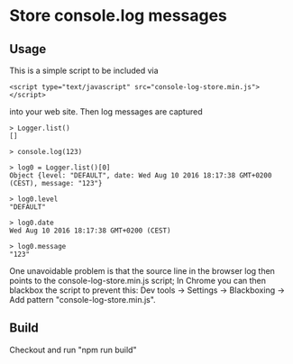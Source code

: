 Store console.log messages
==========================

Usage
-----

This is a simple script to be included via


    <script type="text/javascript" src="console-log-store.min.js"></script>


into your web site. Then log messages are captured

    > Logger.list()
    []

    > console.log(123)

    > log0 = Logger.list()[0]
    Object {level: "DEFAULT", date: Wed Aug 10 2016 18:17:38 GMT+0200 (CEST), message: "123"}
    
    > log0.level
    "DEFAULT"
    
    > log0.date
    Wed Aug 10 2016 18:17:38 GMT+0200 (CEST)
    
    > log0.message
    "123"


One unavoidable problem is that the source line in the browser log
then points to the console-log-store.min.js script; In Chrome you can
then blackbox the script to prevent this: Dev tools -> Settings ->
Blackboxing -> Add pattern "console-log-store.min.js".


Build
-----

Checkout and run "npm run build"
